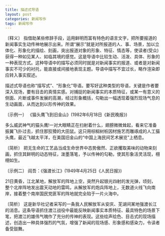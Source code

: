 ```yaml
---
title: 描述式导语
layout: post
categories: 新闻写作
tags: 新闻写作
---
```


〔释义〕 指借助某些修辞手段，运用鲜明而富有特色的语言文字，把所要报道的新闻事实生动传神地展示出来。所谓“展示”就是对所报道的人、事、场景，加以立体化、形象化的描绘、刻画，突出报道对象的形象、特征、情态等，使读者(受众)获得一种如见某人、如临其境的感觉。这是导语中比较生动、活泼、具体、形象的一种表现方式。这种导语中的描写必须同时就是对新闻事实的报道、或者是对新闻事实不可少的衬托，能直接或间接地表现主题。导语中描写不宜过长，略作渲染即应转入事实叙述。

描述式导语也称“描写式”、“形象化”导语。要写好这种类型的导语，关键是作者要深入现场，要有目击的真情实感。对捕捉的新闻事实的本质特征，或某一有意义的侧面、片断或事件发展的高潮，经过形象概括，勾勒出一幅透现着强烈现场气息的生动画面，从而达到以形传神的效果。

〔示例一〕 《猫头鹰飞到旧金山》(1982年6月18日《新民晚报》)

多么威武神气的猫头鹰!一对大眼睛正在扫射着什么，翅膀微微耸起，看来它准备振翼飞扑过去，抓住那狡猾的大田鼠。这只用棕榈树桩因材施艺而雕琢成的人工猫头鹰，最近飞越太平洋，在美国旧金山的“中国上海民间艺术展览”上栖息。

〔简析〕 把无生命的工艺品当成生命世界中态势傲然、正欲攫取美味的动物来刻画，抓住其鲜明的动态特征，泼墨落笔，予以传神的勾勒，使其形象活灵活现，栩栩如生。

〔示例二〕 阎吾：《强渡长江》(1949年4月25日《人民日报》)

21日黄昏，江北某地，解放军的阵地上空，突然升起银光四射的发光弹，顷刻，整个北岸阵地发出震天动地的雷鸣，从解放军的炮兵阵地上，无数道火线飞向南岸，接着整个南岸国民党匪军的阵地就完全陷于一片火海中。

〔简析〕 这是新华社记者采写的一条我人民解放军从安庆、芜湖间某地强渡长江的消息。这条导语抓住渡江战役中最能反映新闻事实本质特征、最具特色的场景下笔，把渡江的雄伟气魄作了充分的传神的表现。这些绘声绘色、目击式的现场描述，创造出一种具体强烈的气氛，增强了新闻的现场感、形象感和感染力，令读者备受鼓舞。 